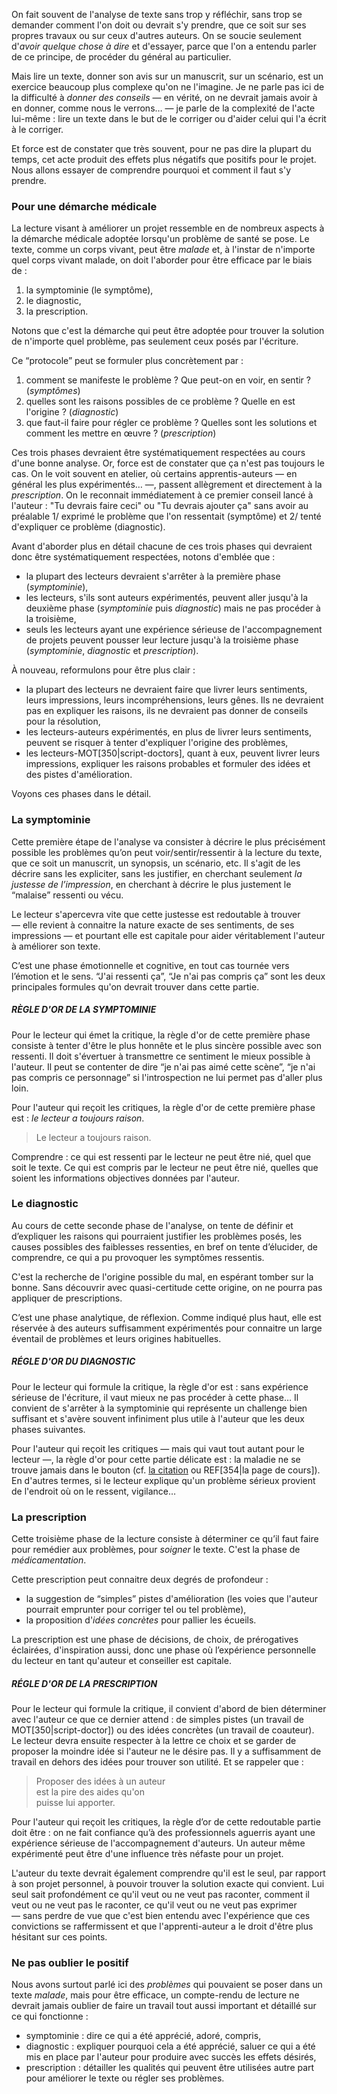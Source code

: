 <!-- Page: #353 Symptôme, diagnostic et prescription -->

On fait souvent de l'analyse de texte sans trop y réfléchir, sans trop se demander comment l'on doit ou devrait s'y prendre, que ce soit sur ses propres travaux ou sur ceux d'autres auteurs. On se soucie seulement d'*avoir quelque chose à dire* et d'essayer, parce que l'on a entendu parler de ce principe, de procéder du général au particulier.

Mais lire un texte, donner son avis sur un manuscrit, sur un scénario, est un exercice beaucoup plus complexe qu'on ne l'imagine. Je ne parle pas ici de la difficulté à *donner des conseils* — en vérité, on ne devrait jamais avoir à en donner, comme nous le verrons… — je parle de la complexité de l'acte lui-même : lire un texte dans le but de le corriger ou d'aider celui qui l'a écrit à le corriger.

Et force est de constater que très souvent, pour ne pas dire la plupart du temps, cet acte produit des effets plus négatifs que positifs pour le projet. Nous allons essayer de comprendre pourquoi et comment il faut s'y prendre.

### Pour une démarche médicale

La lecture visant à améliorer un projet ressemble en de nombreux aspects à la démarche médicale adoptée lorsqu'un problème de santé se pose. Le texte, comme un corps vivant, peut être *malade* et, à l'instar de n'importe quel corps vivant malade, on doit l'aborder pour être efficace par le biais de :

1. la symptominie (le symptôme),
2. le diagnostic,
3. la prescription.

Notons que c'est la démarche qui peut être adoptée pour trouver la solution de n'importe quel problème, pas seulement ceux posés par l'écriture.

Ce “protocole” peut se formuler plus concrètement par :

1. comment se manifeste le problème ? Que peut-on en voir, en sentir ? (*symptômes*)
2. quelles sont les raisons possibles de ce problème ? Quelle en est l'origine ? (*diagnostic*)
3. que faut-il faire pour régler ce problème ? Quelles sont les solutions et comment les mettre en œuvre ? (*prescription*)

Ces trois phases devraient être systématiquement respectées au cours d'une bonne analyse. Or, force est de constater que ça n'est pas toujours le cas. On le voit souvent en atelier, où certains apprentis-auteurs — en général les plus expérimentés… —, passent allègrement et directement à la *prescription*. On le reconnait immédiatement à ce premier conseil lancé à l'auteur : "Tu devrais faire ceci" ou "Tu devrais ajouter ça" sans avoir au préalable 1/ exprimé le problème que l'on ressentait (symptôme) et 2/ tenté d'expliquer ce problème (diagnostic).

Avant d'aborder plus en détail chacune de ces trois phases qui devraient donc être systématiquement respectées, notons d'emblée que :

* la plupart des lecteurs devraient s'arrêter à la première phase (*symptominie*), 
* les lecteurs, s'ils sont auteurs expérimentés, peuvent aller jusqu'à la deuxième phase (*symptominie* puis *diagnostic*) mais ne pas procéder à la troisième,
* seuls les lecteurs ayant une expérience sérieuse de l'accompagnement de projets peuvent pousser leur lecture jusqu'à la troisième phase (*symptominie*, *diagnostic* et *prescription*).

À nouveau, reformulons pour être plus clair :

* la plupart des lecteurs ne devraient faire que livrer leurs sentiments, leurs impressions, leurs incompréhensions, leurs gênes. Ils ne devraient pas en expliquer les raisons, ils ne devraient pas donner de conseils pour la résolution,
* les lecteurs-auteurs expérimentés, en plus de livrer leurs sentiments, peuvent se risquer à tenter d'expliquer l'origine des problèmes,
* les lecteurs-MOT[350|script-doctors], quant à eux, peuvent livrer leurs impressions, expliquer les raisons probables et formuler des idées et des pistes d'amélioration.

Voyons ces phases dans le détail.

### La symptominie

Cette première étape de l'analyse va consister à décrire le plus précisément possible les problèmes qu’on peut voir/sentir/ressentir à la lecture du texte, que ce soit un manuscrit, un synopsis, un scénario, etc. Il s'agit de les décrire sans les expliciter, sans les justifier, en cherchant seulement *la justesse de l’impression*, en cherchant à décrire le plus justement le “malaise” ressenti ou vécu.

Le lecteur s'apercevra vite que cette justesse est redoutable à trouver — elle revient à connaitre la nature exacte de ses sentiments, de ses impressions — et pourtant elle est capitale pour aider véritablement l'auteur à améliorer son texte.

C’est une phase émotionnelle et cognitive, en tout cas tournée vers l’émotion et le sens. “J'ai ressenti ça”, “Je n'ai pas compris ça” sont les deux principales formules qu'on devrait trouver dans cette partie.

##### RÈGLE D'OR DE LA SYMPTOMINIE

Pour le lecteur qui émet la critique, la règle d'or de cette première phase consiste à tenter d'être le plus honnête et le plus sincère possible avec son ressenti. Il doit s'évertuer à transmettre ce sentiment le mieux possible à l'auteur. Il peut se contenter de dire “je n'ai pas aimé cette scène”, “je n'ai pas compris ce personnage” si l'introspection ne lui permet pas d'aller plus loin.

Pour l'auteur qui reçoit les critiques, la règle d'or de cette première phase est : *le lecteur a toujours raison*. 

> Le lecteur a toujours raison.

Comprendre : ce qui est ressenti par le lecteur ne peut être nié, quel que soit le texte. Ce qui est compris par le lecteur ne peut être nié, quelles que soient les informations objectives données par l'auteur.

### Le diagnostic

Au cours de cette seconde phase de l'analyse, on tente de définir et d’expliquer les raisons qui pourraient justifier les problèmes posés, les causes possibles des faiblesses ressenties, en bref on tente d’élucider, de comprendre, ce qui a pu provoquer les symptômes ressentis.

C'est la recherche de l'origine possible du mal, en espérant tomber sur la bonne. Sans découvrir avec quasi-certitude cette origine, on ne pourra pas appliquer de prescriptions.

C’est une phase analytique, de réflexion. Comme indiqué plus haut, elle est réservée à des auteurs suffisamment expérimentés pour connaitre un large éventail de problèmes et leurs origines habituelles.

##### RÉGLE D'OR DU DIAGNOSTIC

Pour le lecteur qui formule la critique, la règle d'or est : sans expérience sérieuse de l'écriture, il vaut mieux ne pas procéder à cette phase… Il convient de s'arrêter à la symptominie qui représente un challenge bien suffisant et s'avère souvent infiniment plus utile à l'auteur que les deux phases suivantes.

Pour l'auteur qui reçoit les critiques — mais qui vaut tout autant pour le lecteur —, la règle d'or pour cette partie délicate est : la maladie ne se trouve jamais dans le bouton (cf. [la citation](citation/345/show) ou REF[354|la page de cours]). En d'autres termes, si le lecteur explique qu'un  problème sérieux provient de l'endroit où on le ressent, vigilance…


### La prescription

Cette troisième phase de la lecture consiste à déterminer ce qu’il faut faire pour remédier aux problèmes, pour *soigner* le texte. C'est la phase de *médicamentation*.

Cette prescription peut connaitre deux degrés de profondeur :

* la suggestion de “simples” pistes d'amélioration (les voies que l'auteur pourrait emprunter pour corriger tel ou tel problème),
* la proposition d'*idées concrètes* pour pallier les écueils.

La prescription est une phase de décisions, de choix, de prérogatives éclairées, d'inspiration aussi, donc une phase où l’expérience personnelle du lecteur en tant qu'auteur et conseiller est capitale.

##### RÉGLE D'OR DE LA PRESCRIPTION

Pour le lecteur qui formule la critique, il convient d'abord de bien déterminer avec l'auteur ce que ce dernier attend : de simples pistes (un travail de MOT[350|script-doctor]) ou des idées concrètes (un travail de coauteur). Le lecteur devra ensuite respecter à la lettre ce choix et se garder de proposer la moindre idée si l'auteur ne le désire pas. Il y a suffisamment de travail en dehors des idées pour trouver son utilité. Et se rappeler que :

> Proposer des idées à un auteur<br>est la pire des aides qu'on<br>puisse lui apporter.

Pour l'auteur qui reçoit les critiques, la règle d’or de cette redoutable partie doit être : on ne fait confiance qu’à des professionnels aguerris ayant une expérience sérieuse de l'accompagnement d'auteurs. Un auteur même expérimenté peut être d'une influence très néfaste pour un projet.

L'auteur du texte devrait également comprendre qu'il est le seul, par rapport à son projet personnel, à pouvoir trouver la solution exacte qui convient. Lui seul sait profondément ce qu'il veut ou ne veut pas raconter, comment il veut ou ne veut pas le raconter, ce qu'il veut ou ne veut pas exprimer — sans perdre de vue que c'est bien entendu avec l'expérience que ces convictions se raffermissent et que l'apprenti-auteur a le droit d'être plus hésitant sur ces points.


### Ne pas oublier le positif

Nous avons surtout parlé ici des *problèmes* qui pouvaient se poser dans un texte *malade*, mais pour être efficace, un compte-rendu de lecture ne devrait jamais oublier de faire un travail tout aussi important et détaillé sur ce qui fonctionne :

* symptominie : dire ce qui a été apprécié, adoré, compris,
* diagnostic : expliquer pourquoi cela a été apprécié, saluer ce qui a été mis en place par l'auteur pour produire avec succès les effets désirés,
* prescription : détailler les qualités qui peuvent être utilisées autre part pour améliorer le texte ou régler ses problèmes.
